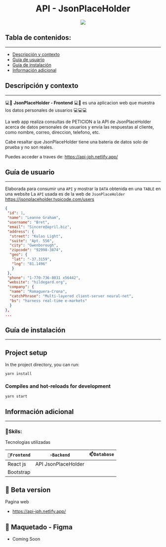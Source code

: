
<h1 align="center">API - JsonPlaceHolder</h1>
<p align="center"><img src="https://user-images.githubusercontent.com/81504385/157611849-4cdfe75c-b170-4af3-aa61-61100445cb49.png"/></p> 

## Tabla de contenidos:
---

- [Descripción y contexto](#descripción-y-contexto)
- [Guía de usuario](#guía-de-usuario)
- [Guía de instalación](#guía-de-instalación)
- [Información adicional](#información-adicional)


## Descripción y contexto
---

💻📱 **JsonPlaceHolder - Frontend** 💻📱 es una aplicacion web que muestra los datos personales de usuarios 💻💻💻

La web app realiza consultas de PETICION a la API de JsonPlaceHolder acerca de datos personales de usuarios y envia las respuestas al cliente, como nombre, correo, direccion, telefono, etc.

Cabe resaltar que JsonPlaceHolder tiene una bateria de datos solo de prueba y no son reales.

Puedes acceder a traves de: <a href="https://api-jph.netlify.app/" target="_blank">https://api-jph.netlify.app/</a>

## Guía de usuario
---
Elaborada para consumir una `API` y mostrar la `DATA` obtenida en una `TABLE` en una website
La `API` usada es de la web de `JsonPlaceHolder`
<a href="https://jsonplaceholder.typicode.com/users" target="_blank">https://jsonplaceholder.typicode.com/users</a>

```json
{
 "id": 1,
 "name": "Leanne Graham",
 "username": "Bret",
 "email": "Sincere@april.biz",
 "address": {
  "street": "Kulas Light",
  "suite": "Apt. 556",
  "city": "Gwenborough",
  "zipcode": "92998-3874",
  "geo": {
   "lat": "-37.3159",
   "lng": "81.1496"
   }
 },
 "phone": "1-770-736-8031 x56442",
 "website": "hildegard.org",
 "company": {
  "name": "Romaguera-Crona",
  "catchPhrase": "Multi-layered client-server neural-net",
  "bs": "harness real-time e-markets"
  }
},
...
```
 	
## Guía de instalación
---
## Project setup

In the project directory, you can run:

```
yarn install
```

### Compiles and hot-reloads for development

```
yarn start
```


## Información adicional
---
### 🔭Skils:
Tecnologias utilizadas

| `🔭Frontend` | `⚡Backend` | `📫Database` |
| ------ | ------ | ------ | 
| React js | API JsonPlaceHolder |  |
| Bootstrap |  |  |


## 🌱 Beta version
Pagina web
<ul>
<li> <a href="https://api-jph.netlify.app/" target="_blank">https://api-jph.netlify.app/</a> </li>
</ul>

## 🎨 Maquetado - Figma
<ul>
<li> Coming Soon </li>
</ul>

